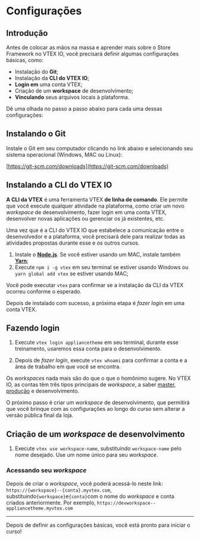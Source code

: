 # Configurações

## Introdução

Antes de colocar as mãos na massa e aprender mais sobre o Store Framework no VTEX IO, você precisará definir algumas configurações básicas, como:

- Instalação do **Git**;
- Instalação da **CLI do VTEX IO**;
- **Login em** uma conta VTEX;
- Criação de um **workspace** de desenvolvimento;
- **Vinculando** seus arquivos locais à plataforma.

Dê uma olhada no passo a passo abaixo para cada uma dessas configurações:

## Instalando o Git

Instale o Git em seu computador clicando no link abaixo e selecionando seu sistema operacional (Windows, MAC ou Linux):

[https://git-scm.com/downloads](https://git-scm.com/downloads)

## Instalando a CLI do VTEX IO

**A CLI da VTEX** é uma ferramenta VTEX **de linha de comando**. Ele permite que você execute qualquer atividade na plataforma, como criar um novo _workspace_ de desenvolvimento, fazer login em uma conta VTEX, desenvolver novas aplicações ou gerenciar os já existentes, etc.

Uma vez que é a CLI do VTEX IO que estabelece a comunicação entre o desenvolvedor e a plataforma, você precisará dele para realizar todas as atividades propostas durante esse e os outros cursos.

1. Instale o [**Node.js**](https://nodejs.org/). Se você estiver usando um MAC, instale também [**Yarn**](https://yarnpkg.com/);
2. Execute `npm i -g vtex` em seu terminal se estiver usando Windows ou `yarn global add vtex` se estiver usando MAC;

Você pode executar `vtex` para confirmar se a instalação da CLI da VTEX ocorreu conforme o esperado.

Depois de instalado com sucesso, a próxima etapa é _fazer login_ em uma conta VTEX.

## Fazendo login

1. Execute `vtex login appliancetheme` em seu terminal, durante esse treinamento, usaremos essa conta para o desenvolvimento.

2. Depois de _fazer login_, execute `vtex whoami` para confirmar a conta e a área de trabalho em que você se encontra.

Os _workspaces_ nada mais são do que o que o homônimo sugere. No VTEX IO, as contas têm três tipos principais de _workspace_, a saber [master](https://developers.vtex.com/vtex-developer-docs/docs/vtex-io-documentation-promoting-a-workspace-to-master), [produção](https://developers.vtex.com/vtex-developer-docs/docs/vtex-io-documentation-creating-a-production-workspace) e desenvolvimento.

O próximo passo é criar um _workspace_ de desenvolvimento, que permitirá que você brinque com as configurações ao longo do curso sem alterar a versão pública final da loja.

## Criação de um _workspace_ de desenvolvimento

1. Execute `vtex use workspace-name`, substituindo `workspace-name` pelo nome desejado. Use um nome único para seu _workspace_.

### Acessando seu _workspace_

Depois de criar o _workspace_, você poderá acessá-lo neste link: `https://{workspace}--{conta}.myvtex.com`, substituindo`{workspace}`e`{conta}`com o nome do _workspace_ e conta criados anteriormente. Por exemplo, `https://devworkspace--appliancetheme.myvtex.com`

---

Depois de definir as configurações básicas, você está pronto para iniciar o curso!
